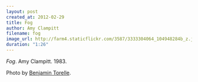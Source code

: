 ```yaml
---
layout: post
created_at: 2012-02-29
title: Fog
author: Amy Clampitt
filename: fog
image_url: http://farm4.staticflickr.com/3587/3333304064_104948284b_z.jpg?zz=1
duration: "1:26"
---
```


_Fog_.  Amy Clampitt.  1983.

Photo by [Benjamin Torelle](http://www.flickr.com/photos/sijundai/3333304064/).

